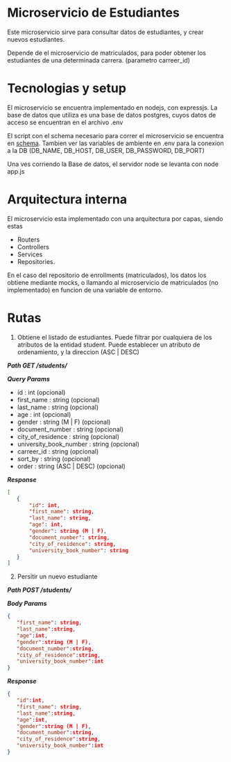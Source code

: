 Microservicio de Estudiantes
==============

Este microservicio sirve para consultar datos de estudiantes, y crear nuevos estudiantes.

Depende de el microservicio de matriculados, para poder obtener los estudiantes de una determinada carrera. (parametro carreer_id)

# Tecnologias y setup

El microservicio se encuentra implementado en nodejs, con expressjs. La base de datos que utiliza es una base de datos postgres, cuyos datos de acceso se encuentran en el archivo .env

El script con el schema necesario para correr el microservicio se encuentra en [schema](./schema.sql).
Tambien ver las variables de ambiente en .env para la conexion a la DB (DB_NAME, DB_HOST, DB_USER, DB_PASSWORD, DB_PORT)

Una ves corriendo la Base de datos, el servidor node se levanta con node app.js

# Arquitectura interna

El microservicio esta implementado con una arquitectura por capas, siendo estas 

- Routers
- Controllers
- Services
- Repositories.

En el caso del repositorio de enrollments (matriculados), los datos los obtiene mediante mocks, o llamando al microservicio de matriculados (no implementado) en funcion de una variable de entorno.

# Rutas
1. Obtiene el listado de estudiantes. 
Puede filtrar por cualquiera de los atributos de la entidad student.
Puede establecer un atributo de ordenamiento, y la direccion (ASC | DESC)

***Path GET /students/***

***Query Params***
* id : int (opcional)
* first_name : string (opcional)
* last_name : string (opcional)
* age : int (opcional)
* gender : string (M | F) (opcional)
* document_number : string (opcional)
* city_of_residence : string (opcional)
* university_book_number : string (opcional)
* carreer_id : string (opcional)
* sort_by : string (opcional)
* order : string (ASC | DESC) (opcional)

***Response***
 ```json
[
    {
        "id": int,
        "first_name": string,
        "last_name": string,
        "age": int,
        "gender": string (M | F),
        "document_number": string,
        "city_of_residence": string,
        "university_book_number": string
    }
]
 ```

2. Persitir un nuevo estudiante

***Path POST /students/***

***Body Params***
 ```json
{
    "first_name": string,
    "last_name":string,
    "age":int,
    "gender":string (M | F),
    "document_number":string,
    "city_of_residence":string,
    "university_book_number":int
}
 ```
***Response***
 ```json
{  
    "id":int,
    "first_name": string,
    "last_name":string,
    "age":int,
    "gender":string (M | F),
    "document_number":string,
    "city_of_residence":string,
    "university_book_number":int
}
 ```
